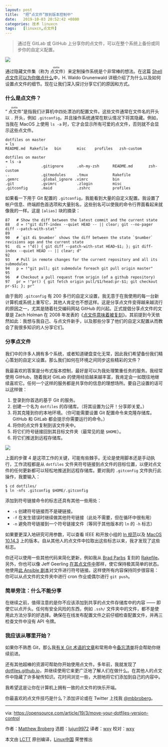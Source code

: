 ```yaml
---
layout: post
title:	"把“点文件”放到版本控制中"
date:	2019-10-03 20:52:42 +0800 
categories:	技术 linuxcn 
tags:	[linuxcn,点文件]
---
```




> 
> 通过在 GitLab 或 GitHub 上分享你的点文件，可以在整个系统上备份或同步你的自定义配置。
> 
> 
> 


![](/Asserts/Images//attachment/album/201910/03/205222yzo1rbck6accccvo.jpg)


通过隐藏文件集（称为<ruby> 点文件 <rt>  dotfile </rt></ruby>）来定制操作系统是个非常棒的想法。在这篇 [Shell 点文件可以为你做点什么](/article-11417-1.html)中，H. Waldo Grunenwald 详细介绍了为什么以及如何设置点文件的细节。现在让我们深入探讨分享它们的原因和方式。


### 什么是点文件？


“<ruby> 点文件 <rt>  dotfile </rt></ruby>”是指我们计算机中四处漂泊的配置文件。这些文件通常在文件名的开头以 `.` 开头，例如 `.gitconfig`，并且操作系统通常在默认情况下将其隐藏。例如，当我在 MacOS 上使用 `ls -a` 时，它才会显示所有可爱的点文件，否则就不会显示这些点文件。



```
dotfiles on master
➜ ls
README.md  Rakefile   bin       misc    profiles   zsh-custom

dotfiles on master
➜ ls -a
.               .gitignore      .oh-my-zsh      README.md       zsh-custom
..              .gitmodules     .tmux           Rakefile
.gemrc          .global_ignore .vimrc           bin
.git            .gvimrc         .zlogin         misc
.gitconfig      .maid           .zshrc          profiles
```

如果看一下用于 Git 配置的 `.gitconfig`，我能看到大量的自定义配置。我设置了帐户信息、终端颜色首选项和大量别名，这些别名可以使我的命令行界面看起来就像我的一样。这是 `[alias]` 块的摘录：



```
87   # Show the diff between the latest commit and the current state
88   d = !"git diff-index --quiet HEAD -- || clear; git --no-pager diff --patch-with-stat"
89
90   # `git di $number` shows the diff between the state `$number` revisions ago and the current state
91   di = !"d() { git diff --patch-with-stat HEAD~$1; }; git diff-index --quiet HEAD -- || clear; d"
92
93   # Pull in remote changes for the current repository and all its submodules
94   p = !"git pull; git submodule foreach git pull origin master"
95
96   # Checkout a pull request from origin (of a github repository)
97   pr = !"pr() { git fetch origin pull/$1/head:pr-$1; git checkout pr-$1; }; pr"
```

由于我的 `.gitconfig` 有 200 多行的自定义设置，我无意于在我使用的每一台新计算机或系统上重写它，其他人肯定也不想这样。这是分享点文件变得越来越流行的原因之一，尤其是随着社交编码网站 GitHub 的兴起。正式提倡分享点文件的文章是 Zach Holman 在 2008 年发表的《[点文件意味着被复刻](https://zachholman.com/2010/08/dotfiles-are-meant-to-be-forked/)》。其前提到今天依然如此：我想与我自己、与点文件新手，以及那些分享了他们的自定义配置从而教会了我很多知识的人分享它们。


### 分享点文件


我们中的许多人拥有多个系统，或者知道硬盘变化无常，因此我们希望备份我们精心策划的自定义设置。那么我们如何在环境之间同步这些精彩的文件？


我最喜欢的答案是分布式版本控制，最好是可以为我处理繁重任务的服务。我经常使用 GitHub，随着我对 GitLab 的使用经验越来越丰富，我肯定会一如既往地继续喜欢它。任何一个这样的服务都是共享你的信息的理想场所。要自己设置的话可以这样做：


1. 登录到你首选的基于 Git 的服务。
2. 创建一个名为 `dotfiles` 的存储库。（将其设置为公开！分享即关爱。）
3. 将其克隆到你的本地环境。（你可能需要设置 Git 配置命令来克隆存储库。GitHub 和 GitLab 都会提示你需要运行的命令。）
4. 将你的点文件复制到该文件夹中。
5. 将它们符号链接回到其目标文件夹（最常见的是 `$HOME`）。
6. 将它们推送到远程存储库。


![](/Asserts/Images//attachment/album/201910/03/205253y5e5ya4y556u5m35.png)


上面的步骤 4 是这项工作的关键，可能有些棘手。无论是使用脚本还是手动执行，工作流程都是从 `dotfiles` 文件夹符号链接到点文件的目标位置，以便对点文件的任何更新都可以轻松地推送到远程存储库。要对我的 `.gitconfig` 文件执行此操作，我要输入：



```
$ cd dotfiles/
$ ln -nfs .gitconfig $HOME/.gitconfig
```

添加到符号链接命令的标志还具有其他一些用处：


* `-s` 创建符号链接而不是硬链接。
* `-f` 在发生错误时继续做其他符号链接（此处不需要，但在循环中很有用）
* `-n` 避免符号链接到一个符号链接文件（等同于其他版本的 `ln` 的 `-h` 标志）


如果要更深入地研究可用参数，可以查看 IEEE 和开放小组的 [ln 规范](http://pubs.opengroup.org/onlinepubs/9699919799/utilities/ln.html)以及 [MacOS 10.14.3](https://www.unix.com/man-page/FreeBSD/1/ln/) 上的版本。自从其他人的点文件中拉取出这些标志以来，我才发现了这些标志。


你还可以使用一些其他代码来简化更新，例如我从 [Brad Parbs](https://github.com/bradp/dotfiles) 复刻的 [Rakefile](https://github.com/mbbroberg/dotfiles/blob/master/Rakefile)。另外，你也可以像 Jeff Geerling [在其点文件中](https://github.com/geerlingguy/dotfiles)那样，使它保持极其简单的状态。他使用[此 Ansible 剧本](https://github.com/geerlingguy/mac-dev-playbook)对文件进行符号链接。这样使所有内容保持同步很容易：你可以从点文件的文件夹中进行 cron 作业或偶尔进行 `git push`。


### 简单旁注：什么不能分享


在继续之前，值得注意的是你不应该添加到共享的点文件存储库中的内容 —— 即使它以点开头。任何有安全风险的东西，例如 `.ssh/` 文件夹中的文件，都不是使用此方法分享的好选择。确保在在线发布配置文件之前仔细检查配置文件，并再三检查文件中没有 API 令牌。


### 我应该从哪里开始？


如果你不熟悉 Git，那么我[有关 Git 术语的文章](https://opensource.com/article/19/2/git-terminology)和常用命令[备忘清单](https://opensource.com/downloads/cheat-sheet-git)将会帮助你继续前进。


还有其他超棒的资源可帮助你开始使用点文件。多年前，我就发现了 [dotfiles.github.io](http://dotfiles.github.io/)，并继续使用它来更广泛地了解人们在做什么。在其他人的点文件中隐藏了许多秘传知识。花时间浏览一些，大胆地将它们添加到自己的内容中。


我希望这是让你在计算机上拥有一致的点文件的快乐开端。


你最喜欢的点文件技巧是什么？添加评论或在 Twitter 上找我 [@mbbroberg](https://twitter.com/mbbroberg?lang=en)。




---


via: <https://opensource.com/article/19/3/move-your-dotfiles-version-control>


作者：[Matthew Broberg](https://opensource.com/users/mbbroberg) 选题：[lujun9972](https://github.com/lujun9972) 译者：[wxy](https://github.com/wxy) 校对：[wxy](https://github.com/wxy)


本文由 [LCTT](https://github.com/LCTT/TranslateProject) 原创编译，[Linux中国](https://linux.cn/) 荣誉推出
